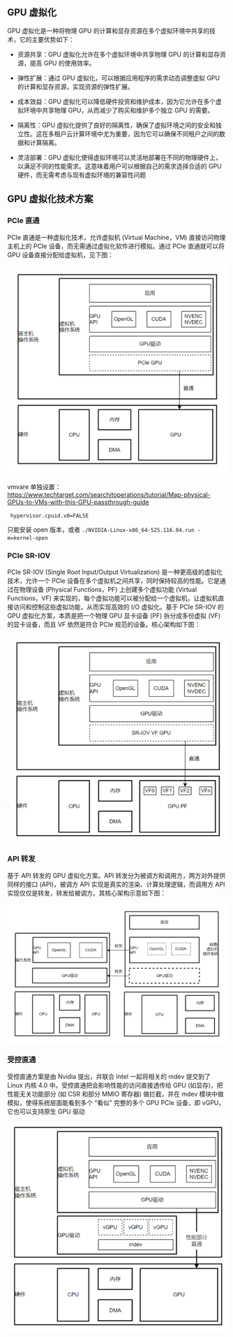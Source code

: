 ## GPU  虚拟化

GPU 虚拟化是一种将物理 GPU 的计算和显存资源在多个虚拟环境中共享的技术，它的主要优势如下：

- 资源共享：GPU 虚拟化允许在多个虚拟环境中共享物理 GPU 的计算和显存资源，提高 GPU 的使用效率。

- 弹性扩展：通过 GPU 虚拟化，可以根据应用程序的需求动态调整虚拟 GPU 的计算和显存资源，实现资源的弹性扩展。

- 成本效益：GPU 虚拟化可以降低硬件投资和维护成本，因为它允许在多个虚拟环境中共享物理 GPU，从而减少了购买和维护多个独立 GPU 的需要。

- 隔离性：GPU 虚拟化提供了良好的隔离性，确保了虚拟环境之间的安全和独立性。这在多租户云计算环境中尤为重要，因为它可以确保不同租户之间的数据和计算隔离。

- 灵活部署：GPU 虚拟化使得虚拟环境可以灵活地部署在不同的物理硬件上，以满足不同的性能需求。这意味着用户可以根据自己的需求选择合适的 GPU 硬件，而无需考虑与现有虚拟环境的兼容性问题

## GPU  虚拟化技术方案

### PCIe 直通

PCIe 直通是一种虚拟化技术，允许虚拟机 (Virtual Machine，VM) 直接访问物理主机上的 PCIe 设备，而无需通过虚拟化软件进行模拟。通过 PCIe 直通就可以将 GPU 设备直接分配给虚拟机，见下图：

![img](.assets/GPU虚拟化概述/b9c86cb353879d81a8e633c5d84b14d13d3699.png)

vmvare 单独设置：<https://www.techtarget.com/searchitoperations/tutorial/Map-physical-GPUs-to-VMs-with-this-GPU-passthrough-guide>

```
 hypervisor.cpuid.v0=FALSE
```

只能安装 open 版本，或者 `./NVIDIA-Linux-x86_64-525.116.04.run -m=kernel-open`

### PCIe SR-IOV

PCIe SR-IOV (Single Root Input/Output Virtualization) 是一种更高级的虚拟化技术，允许一个 PCIe 设备在多个虚拟机之间共享，同时保持较高的性能。它是通过在物理设备 (Physical Functions，PF) 上创建多个虚拟功能 (Virtual Functions，VF) 来实现的，每个虚拟功能可以被分配给一个虚拟机，让虚拟机直接访问和控制这些虚拟功能，从而实现高效的 I/O 虚拟化。基于 PCIe SR-IOV 的 GPU 虚拟化方案，本质是把一个物理 GPU 显卡设备 (PF) 拆分成多份虚拟 (VF) 的显卡设备，而且 VF 依然是符合 PCIe 规范的设备。核心架构如下图：

![img](.assets/GPU虚拟化概述/37e168d4611612eb83a6765329a2fe2d1f81ec.png)

### API 转发

基于 API 转发的 GPU 虚拟化方案。API 转发分为被调方和调用方，两方对外提供同样的接口 (API)，被调方 API 实现是真实的渲染、计算处理逻辑，而调用方 API 实现仅仅是转发，转发给被调方。其核心架构示意如下图：

![img](.assets/GPU虚拟化概述/d8b535102973e8b25d04945eb4da873475e694.png)

### 受控直通

受控直通方案是由 Nvidia 提出，并联合 Intel 一起将相关的 mdev 提交到了 Linux 内核 4.0 中。受控直通把会影响性能的访问直接透传给 GPU (如显存)，把性能无关功能部分 (如 CSR 和部分 MMIO 寄存器) 做拦截，并在 mdev 模块中做模拟，使得系统层面能看到多个 “看似” 完整的多个 GPU PCIe 设备，即 vGPU，它也可以支持原生 GPU 驱动

![img](.assets/GPU虚拟化概述/9979cdc031209ed6dbb7810ff32674af5822da.png)